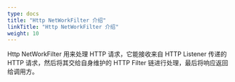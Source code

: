 ```yaml
---
type: docs
title: "Http NetWorkFilter 介绍"
linkTitle: "Http NetWorkFilter 介绍"
weight: 10
---
```


Http NetWorkFilter 用来处理 HTTP 请求，它能接收来自 HTTP Listener 传递的 HTTP 请求，然后将其交给自身维护的 HTTP Filter 链进行处理，最后将响应返回给调用方。


